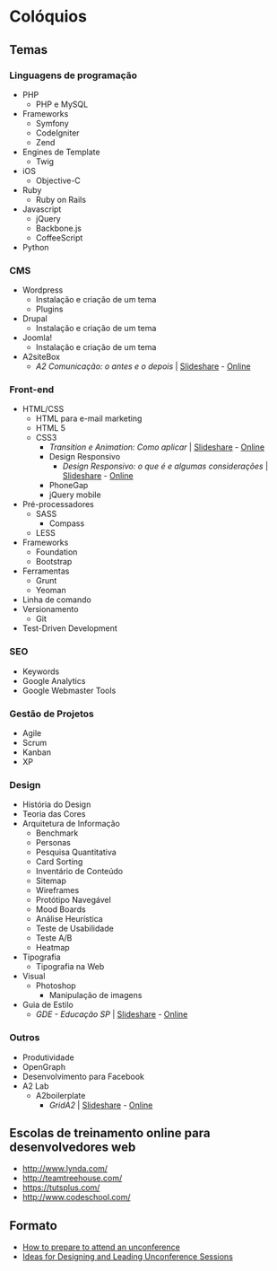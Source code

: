 # Colóquios

## Temas

### Linguagens de programação
  * PHP
    * PHP e MySQL
  * Frameworks
    * Symfony
    * CodeIgniter
    * Zend
  * Engines de Template
    * Twig
  * iOS
    * Objective-C
  * Ruby
    * Ruby on Rails
  * Javascript
    * jQuery
    * Backbone.js
    * CoffeeScript
  * Python
  
### CMS
  * Wordpress
    * Instalação e criação de um tema
    * Plugins
  * Drupal
    * Instalação e criação de um tema
  * Joomla!
    * Instalação e criação de um tema
  * A2siteBox
    * _A2 Comunicação: o antes e o depois_ | [Slideshare](http://pt.slideshare.net/raphaelfabeni/a2-comunicacao) - [Online](http://raphaelfabeni.com.br/talks/a2comunicacao/#/)
    
### Front-end
  * HTML/CSS
    * HTML para e-mail marketing
    * HTML 5
    * CSS3
      * _Transition e Animation: Como aplicar_ | [Slideshare](http://www.slideshare.net/raphaelfabeni/transition-animation-22609313) - [Online](http://raphaelfabeni.com.br/talks/transition-animation/) 
      * Design Responsivo
        * _Design Responsivo: o que é e algumas considerações_ | [Slideshare](http://www.slideshare.net/raphaelfabeni/design-responsivo-27345593) - [Online](http://raphaelfabeni.com.br/talks/design-responsivo/#/design-responsivo)
      * PhoneGap
      * jQuery mobile
  * Pré-processadores
    * SASS
      * Compass
    * LESS
  * Frameworks
    * Foundation
    * Bootstrap
  * Ferramentas
    * Grunt
    * Yeoman
  * Linha de comando
  * Versionamento
    * Git
  * Test-Driven Development

### SEO
  * Keywords
  * Google Analytics
  * Google Webmaster Tools

### Gestão de Projetos
  * Agile
  * Scrum
  * Kanban
  * XP
  
### Design
  * História do Design
  * Teoria das Cores
  * Arquitetura de Informação
    * Benchmark
    * Personas
    * Pesquisa Quantitativa
    * Card Sorting
    * Inventário de Conteúdo
    * Sitemap
    * Wireframes
    * Protótipo Navegável
    * Mood Boards
    * Análise Heurística
    * Teste de Usabilidade
    * Teste A/B
    * Heatmap
  * Tipografia
    * Tipografia na Web
  * Visual
    * Photoshop
      * Manipulação de imagens  
  * Guia de Estilo
    * _GDE - Educação SP_ | [Slideshare](http://www.slideshare.net/raphaelfabeni/gde-educacaosp) - [Online](http://raphaelfabeni.com.br/talks/gde-educacaosp/#/)

### Outros
  * Produtividade
  * OpenGraph
  * Desenvolvimento para Facebook
  * A2 Lab
    * A2boilerplate
      * _GridA2_ | [Slideshare](http://www.slideshare.net/raphaelfabeni/a2boilerplate) - [Online](http://raphaelfabeni.com.br/talks/grid-a2/)

## Escolas de treinamento online para desenvolvedores web

* http://www.lynda.com/
* http://teamtreehouse.com/
* https://tutsplus.com/
* http://www.codeschool.com/

## Formato

* [How to prepare to attend an unconference](http://www.unconference.net/unconferencing-how-to-prepare-to-attend-an-unconference/)
* [Ideas for Designing and Leading Unconference Sessions](http://www.environmentalevaluators.net/ideas-for-designing-and-leading-sessions/)
